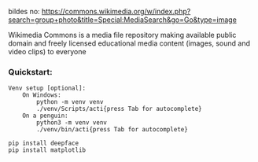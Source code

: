 bildes no: https://commons.wikimedia.org/w/index.php?search=group+photo&title=Special:MediaSearch&go=Go&type=image

Wikimedia Commons is a media file repository making available public domain and freely licensed educational media content (images, sound and video clips) to everyone

### Quickstart:
```
Venv setup [optional]:
    On Windows:
        python -m venv venv
        ./venv/Scripts/acti{press Tab for autocomplete}
    On a penguin:
        python3 -m venv venv
        ./venv/bin/acti{press Tab for autocomplete}

pip install deepface
pip install matplotlib
```